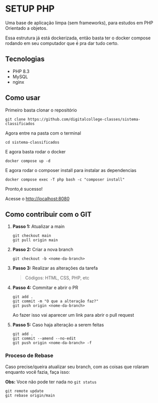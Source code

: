 # SETUP PHP

Uma base de aplicação limpa (sem frameworks), para estudos em PHP Orientado a objetos.

Essa estrutura já está dockerizada, então basta ter o docker compose rodando em seu computador que é pra dar tudo certo.

## Tecnologias

- PHP 8.3
- MySQL
- nginx

## Como usar

Primeiro basta clonar o repositório

`git clone https://github.com/digitalcollege-classes/sistema-classificados`

Agora entre na pasta com o terminal

`cd sistema-classificados`

E agora basta rodar o docker

`docker compose up -d`

E agora rodar o composer install para instalar as dependencias

`docker compose exec -T php bash -c "composer install"`

Pronto,é sucesso!

Acesse o <http://localhost:8080>

## Como contribuir com o GIT

1. **Passo 1:** Atualizar a main

    ```shell
    git checkout main
    git pull origin main
    ```

2. **Passo 2:** Criar a nova branch

    ```shell
    git checkout -b <nome-da-branch>
    ```

3. **Passo 3:** Realizar as alterações da tarefa

    > Códigos: HTML, CSS, PHP, etc

4. **Passo 4:** Commitar e abrir o PR

    ```shell
    git add .
    git commit -m "O que a alteração faz?"
    git push origin <nome-da-branch>
    ```

    Ao fazer isso vai aparecer um link para abrir o pull request

5. **Passo 5:** Caso haja alteração a serem feitas

    ```shell
    git add .
    git commit --amend --no-edit
    git push origin <nome-da-branch> -f
    ```

### Proceso de Rebase
Caso precise/queira atualizar seu branch, com as coisas que rolaram enquanto você fazia, faça isso:

**Obs:** Voce não pode ter nada no `git status`

```shell
git remote update
git rebase origin/main
```
